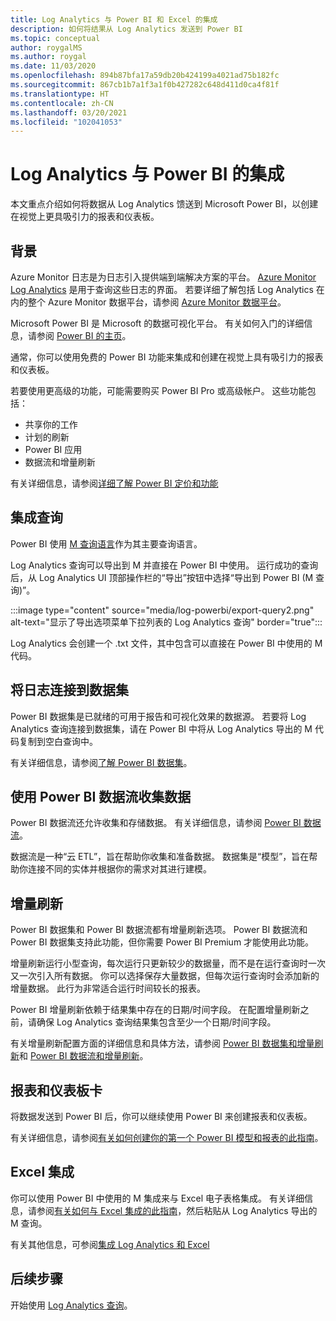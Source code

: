 ```yaml
---
title: Log Analytics 与 Power BI 和 Excel 的集成
description: 如何将结果从 Log Analytics 发送到 Power BI
ms.topic: conceptual
author: roygalMS
ms.author: roygal
ms.date: 11/03/2020
ms.openlocfilehash: 894b87bfa17a59db20b424199a4021ad75b182fc
ms.sourcegitcommit: 867cb1b7a1f3a1f0b427282c648d411d0ca4f81f
ms.translationtype: HT
ms.contentlocale: zh-CN
ms.lasthandoff: 03/20/2021
ms.locfileid: "102041053"
---
```

# <a name="log-analytics-integration-with-power-bi"></a>Log Analytics 与 Power BI 的集成

本文重点介绍如何将数据从 Log Analytics 馈送到 Microsoft Power BI，以创建在视觉上更具吸引力的报表和仪表板。 

## <a name="background"></a>背景 

Azure Monitor 日志是为日志引入提供端到端解决方案的平台。 [Azure Monitor Log Analytics](../platform/data-platform.md#) 是用于查询这些日志的界面。 若要详细了解包括 Log Analytics 在内的整个 Azure Monitor 数据平台，请参阅 [Azure Monitor 数据平台](../data-platform.md)。 

Microsoft Power BI 是 Microsoft 的数据可视化平台。 有关如何入门的详细信息，请参阅 [Power BI 的主页](https://powerbi.microsoft.com/)。 


通常，你可以使用免费的 Power BI 功能来集成和创建在视觉上具有吸引力的报表和仪表板。

若要使用更高级的功能，可能需要购买 Power BI Pro 或高级帐户。 这些功能包括： 
 - 共享你的工作 
 - 计划的刷新
 - Power BI 应用 
 - 数据流和增量刷新 

有关详细信息，请参阅[详细了解 Power BI 定价和功能](https://powerbi.microsoft.com/pricing/) 

## <a name="integrating-queries"></a>集成查询  

Power BI 使用 [M 查询语言](/powerquery-m/power-query-m-language-specification/)作为其主要查询语言。 

Log Analytics 查询可以导出到 M 并直接在 Power BI 中使用。 运行成功的查询后，从 Log Analytics UI 顶部操作栏的“导出”按钮中选择“导出到 Power BI (M 查询)”。 


:::image type="content" source="media/log-powerbi/export-query2.png" alt-text="显示了导出选项菜单下拉列表的 Log Analytics 查询" border="true":::

Log Analytics 会创建一个 .txt 文件，其中包含可以直接在 Power BI 中使用的 M 代码。

## <a name="connecting-your-logs-to-a-dataset"></a>将日志连接到数据集 

Power BI 数据集是已就绪的可用于报告和可视化效果的数据源。 若要将 Log Analytics 查询连接到数据集，请在 Power BI 中将从 Log Analytics 导出的 M 代码复制到空白查询中。 

有关详细信息，请参阅[了解 Power BI 数据集](/power-bi/service-datasets-understand/)。 

## <a name="collect-data-with-power-bi-dataflows"></a>使用 Power BI 数据流收集数据 

Power BI 数据流还允许收集和存储数据。 有关详细信息，请参阅 [Power BI 数据流](/power-bi/service-dataflows-overview)。

数据流是一种“云 ETL”，旨在帮助你收集和准备数据。 数据集是“模型”，旨在帮助你连接不同的实体并根据你的需求对其进行建模。

## <a name="incremental-refresh"></a>增量刷新 

Power BI 数据集和 Power BI 数据流都有增量刷新选项。 Power BI 数据流和 Power BI 数据集支持此功能，但你需要 Power BI Premium 才能使用此功能。  


增量刷新运行小型查询，每次运行只更新较少的数据量，而不是在运行查询时一次又一次引入所有数据。 你可以选择保存大量数据，但每次运行查询时会添加新的增量数据。 此行为非常适合运行时间较长的报表。

Power BI 增量刷新依赖于结果集中存在的日期/时间字段。 在配置增量刷新之前，请确保 Log Analytics 查询结果集包含至少一个日期/时间字段。 

有关增量刷新配置方面的详细信息和具体方法，请参阅 [Power BI 数据集和增量刷新](/power-bi/service-premium-incremental-refresh)和 [Power BI 数据流和增量刷新](/power-bi/service-dataflows-incremental-refresh)。

## <a name="reports-and-dashboards"></a>报表和仪表板卡

将数据发送到 Power BI 后，你可以继续使用 Power BI 来创建报表和仪表板。

有关详细信息，请参阅[有关如何创建你的第一个 Power BI 模型和报表的此指南](/learn/modules/build-your-first-power-bi-report/)。  

## <a name="excel-integration"></a>Excel 集成

你可以使用 Power BI 中使用的 M 集成来与 Excel 电子表格集成。 有关详细信息，请参阅[有关如何与 Excel 集成的此指南](https://support.microsoft.com/office/import-data-from-external-data-sources-power-query-be4330b3-5356-486c-a168-b68e9e616f5a)，然后粘贴从 Log Analytics 导出的 M 查询。

有关其他信息，可参阅[集成 Log Analytics 和 Excel](log-excel.md)

## <a name="next-steps"></a>后续步骤

开始使用 [Log Analytics 查询](./log-query-overview.md)。